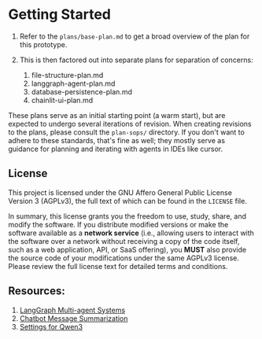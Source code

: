 # Getting Started

1. Refer to the `plans/base-plan.md` to get a broad overview of the plan for this prototype.
2. This is then factored out into separate plans for separation of concerns:

    1. file-structure-plan.md
    2. langgraph-agent-plan.md
    3. database-persistence-plan.md
    4. chainlit-ui-plan.md

These plans serve as an initial starting point (a warm start), but are expected to undergo several iterations of revision. When creating revisions to the plans, please consult the `plan-sops/` directory. If you don't want to adhere to these standards, that's fine as well; they mostly serve as guidance for planning and iterating with agents in IDEs like cursor.


## License

This project is licensed under the GNU Affero General Public License Version 3 (AGPLv3), the full text of which can be found in the `LICENSE` file.

In summary, this license grants you the freedom to use, study, share, and modify the software. If you distribute modified versions or make the software available as a **network service** (i.e., allowing users to interact with the software over a network without receiving a copy of the code itself, such as a web application, API, or SaaS offering), you **MUST** also provide the source code of your modifications under the same AGPLv3 license. Please review the full license text for detailed terms and conditions.

## Resources:


1. [LangGraph Multi-agent Systems](https://langchain-ai.github.io/langgraph/how-tos/multi_agent/#build-multi-agent-systems)
2. [Chatbot Message Summarization](https://github.com/RoskiDeluge/langgraph-academy/blob/main/module-2/chatbot-summarization.ipynb)
3. [Settings for Qwen3](https://jan.ai/post/qwen3-settings)
